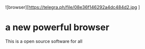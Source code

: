 ![browser][https://telegra.ph/file/08e36f146292a4dc484d2.jpg
]



# a new powerful browser

This is a open source software for all




